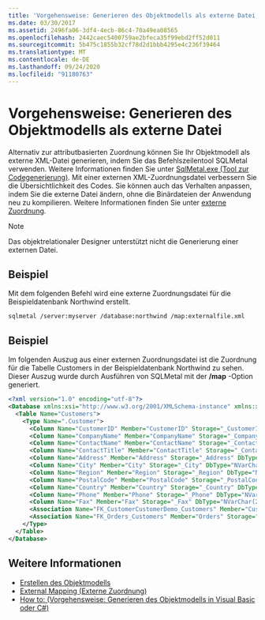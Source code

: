 ```yaml
---
title: 'Vorgehensweise: Generieren des Objektmodells als externe Datei'
ms.date: 03/30/2017
ms.assetid: 2496fa06-3df4-4ecb-86c4-70a49ea08565
ms.openlocfilehash: 2442caec5400759ae2bfeca35f99ebd2ff52d011
ms.sourcegitcommit: 5b475c1855b32cf78d2d1bbb4295e4c236f39464
ms.translationtype: MT
ms.contentlocale: de-DE
ms.lasthandoff: 09/24/2020
ms.locfileid: "91180763"
---
```

# <a name="how-to-generate-the-object-model-as-an-external-file"></a>Vorgehensweise: Generieren des Objektmodells als externe Datei

Alternativ zur attributbasierten Zuordnung können Sie Ihr Objektmodell als externe XML-Datei generieren, indem Sie das Befehlszeilentool SQLMetal verwenden. Weitere Informationen finden Sie unter [SqlMetal.exe (Tool zur Codegenerierung)](../../../../tools/sqlmetal-exe-code-generation-tool.md). Mit einer externen XML-Zuordnungsdatei verbessern Sie die Übersichtlichkeit des Codes. Sie können auch das Verhalten anpassen, indem Sie die externe Datei ändern, ohne die Binärdateien der Anwendung neu zu kompilieren. Weitere Informationen finden Sie unter [externe Zuordnung](external-mapping.md).  
  
> [!NOTE]
> Das objektrelationaler Designer unterstützt nicht die Generierung einer externen Datei.  
  
## <a name="example"></a>Beispiel  

 Mit dem folgenden Befehl wird eine externe Zuordnungsdatei für die Beispieldatenbank Northwind erstellt.  
  
```console  
sqlmetal /server:myserver /database:northwind /map:externalfile.xml  
```  
  
## <a name="example"></a>Beispiel  

 Im folgenden Auszug aus einer externen Zuordnungsdatei ist die Zuordnung für die Tabelle Customers in der Beispieldatenbank Northwind zu sehen. Dieser Auszug wurde durch Ausführen von SQLMetal mit der **/map** -Option generiert.  
  
```xml  
<?xml version="1.0" encoding="utf-8"?>  
<Database xmlns:xsi="http://www.w3.org/2001/XMLSchema-instance" xmlns:xsd="http://www.w3.org/2001/XMLSchema" Name="northwnd">  
  <Table Name="Customers">  
    <Type Name=".Customer">  
      <Column Name="CustomerID" Member="CustomerID" Storage="_CustomerID" DbType="NChar(5) NOT NULL" CanBeNull="False" IsPrimaryKey="True" />  
      <Column Name="CompanyName" Member="CompanyName" Storage="_CompanyName" DbType="NVarChar(40) NOT NULL" CanBeNull="False" />  
      <Column Name="ContactName" Member="ContactName" Storage="_ContactName" DbType="NVarChar(30)" />  
      <Column Name="ContactTitle" Member="ContactTitle" Storage="_ContactTitle" DbType="NVarChar(30)" />  
      <Column Name="Address" Member="Address" Storage="_Address" DbType="NVarChar(60)" />  
      <Column Name="City" Member="City" Storage="_City" DbType="NVarChar(15)" />  
      <Column Name="Region" Member="Region" Storage="_Region" DbType="NVarChar(15)" />  
      <Column Name="PostalCode" Member="PostalCode" Storage="_PostalCode" DbType="NVarChar(10)" />  
      <Column Name="Country" Member="Country" Storage="_Country" DbType="NVarChar(15)" />  
      <Column Name="Phone" Member="Phone" Storage="_Phone" DbType="NVarChar(24)" />  
      <Column Name="Fax" Member="Fax" Storage="_Fax" DbType="NVarChar(24)" />  
      <Association Name="FK_CustomerCustomerDemo_Customers" Member="CustomerCustomerDemos" Storage="_CustomerCustomerDemos" ThisKey="CustomerID" OtherTable="CustomerCustomerDemo" OtherKey="CustomerID" DeleteRule="NO ACTION" />  
      <Association Name="FK_Orders_Customers" Member="Orders" Storage="_Orders" ThisKey="CustomerID" OtherTable="Orders" OtherKey="CustomerID" DeleteRule="NO ACTION" />  
    </Type>  
  </Table>  
</Database>  
```  
  
## <a name="see-also"></a>Weitere Informationen

- [Erstellen des Objektmodells](creating-the-object-model.md)
- [External Mapping (Externe Zuordnung)](external-mapping.md)
- [How to: (Vorgehensweise: Generieren des Objektmodells in Visual Basic oder C#)](how-to-generate-the-object-model-in-visual-basic-or-csharp.md)
